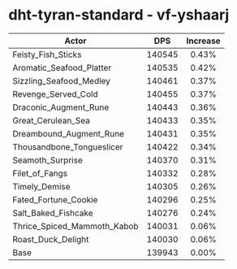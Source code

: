 # dht-tyran-standard - vf-yshaarj
| Actor | DPS | Increase |
|---|:---:|:---:|
|Feisty_Fish_Sticks|140545|0.43%|
|Aromatic_Seafood_Platter|140535|0.42%|
|Sizzling_Seafood_Medley|140461|0.37%|
|Revenge_Served_Cold|140455|0.37%|
|Draconic_Augment_Rune|140443|0.36%|
|Great_Cerulean_Sea|140433|0.35%|
|Dreambound_Augment_Rune|140431|0.35%|
|Thousandbone_Tongueslicer|140422|0.34%|
|Seamoth_Surprise|140370|0.31%|
|Filet_of_Fangs|140332|0.28%|
|Timely_Demise|140305|0.26%|
|Fated_Fortune_Cookie|140296|0.25%|
|Salt_Baked_Fishcake|140276|0.24%|
|Thrice_Spiced_Mammoth_Kabob|140031|0.06%|
|Roast_Duck_Delight|140030|0.06%|
|Base|139943|0.00%|
